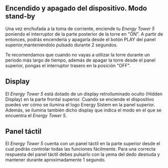 ## Encendido y apagado del dispositivo. Modo stand-by

Una vez enchufada a la toma de corriente, enciende tu *Energy Tower 5* poniendo el interruptor de la parte posterior de la torre en "ON". A partir de entonces, podrás encenderla y apagarla desde el botón PLAY del panel superior,manteniendolo pulsado durante 2 segundos.

Te recomendamos que cuando no vayas a utilizar la torre durante un periodo más largo de tiempo, además de apagar la torre desde el panel superior, pongas el interruptor trasero en la posición "OFF".

## Display

El *Energy Tower 5* está dotado de un display retroiluminado oculto (Hidden Display) en la parte frontal superior.
Cuando se enciende el dispositivo puedes ver cómo se ilumina el logo Energy Sistem en la panel superior. Además, se ilumina también dicho display que indica el modo en el que se encuentra el *Energy Tower 5*.

## Panel táctil

El *Energy Tower 5* cuenta con un panel táctil en la parte superior desde el cual podrás controlar todas las funciones fácilmente. Para una correcta respuesta del panel táctil debes pulsarlo con la yema del dedo desnuda y mantener durante aproximadamente 1 segundo.










